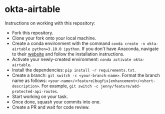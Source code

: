 # okta-airtable

Instructions on working with this repository:

- Fork this repository.
- Clone your fork onto your local machine.
- Create a conda environment with the command `conda create -n okta-airtable python=3.10.0 ipython`. If you don't have Anaconda, navigate to their [website](https://www.anaconda.com/) and follow the installation instructions.
- Activate your newly-created environment: `conda activate okta-airtable`.
- Install the dependencies: `pip install -r requirements.txt`.
- Create a branch: `git switch -c <your-branch-name>`. Format the branch name as follows: `<your-name>/<feature|bugfix|enhancement>/<short-description>`. For example, `git switch -c jenny/feature/add-protected-api-routes`.
- Start working on your task.
- Once done, squash your commits into one.
- Create a PR and wait for code review.
